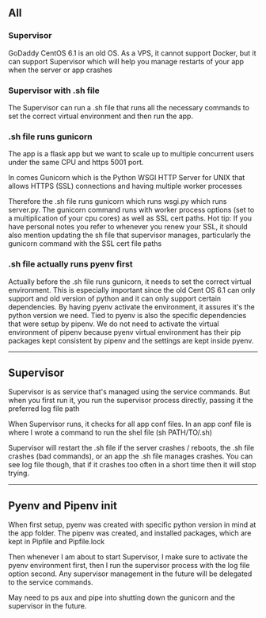 
## All

### Supervisor
GoDaddy CentOS 6.1 is an old OS. As a VPS, it cannot support Docker, but it can support Supervisor which will help you manage restarts of your app when the server or app crashes

### Supervisor with .sh file
The Supervisor can run a .sh file that runs all the necessary commands to set the correct virtual environment and then run the app. 


### .sh file runs gunicorn
The app is a flask app but we want to  scale up to multiple concurrent users under the same CPU and https 5001 port. 

In comes Gunicorn which is the Python WSGI HTTP Server for UNIX that allows HTTPS (SSL) connections and having multiple worker processes

Therefore the .sh file runs gunicorn which runs wsgi.py which runs server.py. The gunicorn command runs with worker process options (set to a multiplication of your cpu cores) as well as SSL cert paths. Hot tip: If you have personal notes you refer to whenever you renew your SSL, it should also mention updating the sh file that supervisor manages, particularly the gunicorn command with the SSL cert file paths

### .sh file actually runs pyenv first
Actually before the .sh file runs gunicorn, it needs to set the correct virtual environment. This is especially important since the old Cent OS 6.1 can only support and old version of python and it can only support certain dependencies. By having pyenv activate the environment, it assures it's the python version we need. Tied to pyenv is also the specific dependencies that were setup by pipenv. We do not need to activate the virtual environment of pipenv because pyenv virtual environment has their pip packages kept consistent by pipenv and the settings are kept inside pyenv.

---

## Supervisor

Supervisor is as service that's managed using the service commands. But when you first run it, you run the supervisor process directly, passing it the preferred log file path

When Supervisor runs, it checks for all app conf files. In an app conf file is where I wrote a command to run the shel file (sh PATH/TO/.sh)

Supervisor will restart the .sh file if the server crashes / reboots, the .sh file crashes (bad commands), or an app the .sh file manages crashes. You can see log file though, that if it crashes too often in a short time then it will stop trying.


---

## Pyenv and Pipenv init

When first setup, pyenv was created with specific python version in mind at the app folder. The pipenv was created, and installed packages, which are kept in Pipfile and Pipfile.lock

Then whenever I am about to start Supervisor, I make sure to activate the pyenv environment first, then I run the supervisor process with the log file option second. Any supervisor management in the future will be delegated to the service commands. 

May need to ps aux and pipe into shutting down the gunicorn and the supervisor in the future.